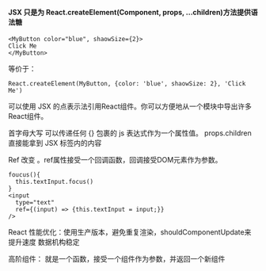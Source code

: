 #### JSX 只是为 React.createElement(Component, props, ...children)方法提供语法糖
```
<MyButton color="blue", shaowSize={2}>
Click Me
</MyButton>
```
等价于：
```
React.createElement(MyButton, {color: 'blue', shaowSize: 2}, 'Click Me')
```
可以使用 JSX 的点表示法引用React组件。你可以方便地从一个模块中导出许多React组件。

首字母大写
可以传递任何 {} 包裹的 js 表达式作为一个属性值。
props.children 直接能拿到 JSX 标签内的内容

Ref 改变 。ref属性接受一个回调函数，回调接受DOM元素作为参数。

```
foucus(){
  this.textInput.focus()
}
<input
  type="text"
  ref={(input) => {this.textInput = input;}}
/>
```

React 性能优化：使用生产版本，避免重复渲染，shouldComponentUpdate来提升速度
数据机构稳定

高阶组件： 就是一个函数，接受一个组件作为参数，并返回一个新组件